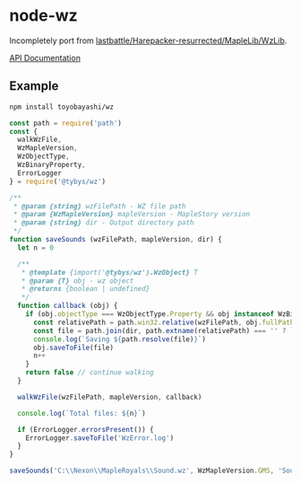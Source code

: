 # node-wz

Incompletely port from [lastbattle/Harepacker-resurrected/MapleLib/WzLib](https://github.com/lastbattle/Harepacker-resurrected/tree/master/MapleLib/WzLib).

[API Documentation](./docs/api/index.md)

## Example

``` bash
npm install toyobayashi/wz
```

``` js
const path = require('path')
const {
  walkWzFile,
  WzMapleVersion,
  WzObjectType,
  WzBinaryProperty,
  ErrorLogger
} = require('@tybys/wz')

/**
 * @param {string} wzFilePath - WZ file path
 * @param {WzMapleVersion} mapleVersion - MapleStory version
 * @param {string} dir - Output directory path
 */
function saveSounds (wzFilePath, mapleVersion, dir) {
  let n = 0

  /**
   * @template {import('@tybys/wz').WzObject} T
   * @param {T} obj - wz object
   * @returns {boolean | undefined}
   */
  function callback (obj) {
    if (obj.objectType === WzObjectType.Property && obj instanceof WzBinaryProperty) {
      const relativePath = path.win32.relative(wzFilePath, obj.fullPath).replace(/\\/g, '/')
      const file = path.join(dir, path.extname(relativePath) === '' ? `${relativePath}.mp3` : relativePath)
      console.log(`Saving ${path.resolve(file)}`)
      obj.saveToFile(file)
      n++
    }
    return false // continue walking
  }

  walkWzFile(wzFilePath, mapleVersion, callback)

  console.log(`Total files: ${n}`)

  if (ErrorLogger.errorsPresent()) {
    ErrorLogger.saveToFile('WzError.log')
  }
}

saveSounds('C:\\Nexon\\MapleRoyals\\Sound.wz', WzMapleVersion.GMS, 'Sound')
```

